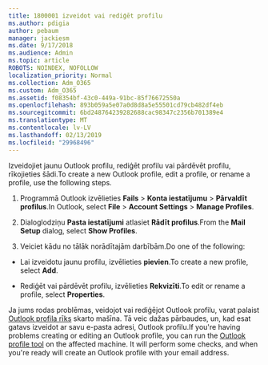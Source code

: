 ```yaml
---
title: 1800001 izveidot vai rediģēt profilu
ms.author: pdigia
author: pebaum
manager: jackiesm
ms.date: 9/17/2018
ms.audience: Admin
ms.topic: article
ROBOTS: NOINDEX, NOFOLLOW
localization_priority: Normal
ms.collection: Adm_O365
ms.custom: Adm_O365
ms.assetid: f08354bf-43c0-449a-91bc-85f76672550a
ms.openlocfilehash: 893b059a5e07a0d8d8a5e55501cd79cb482df4eb
ms.sourcegitcommit: 6bd248764239282688cac98347c2356b701389e4
ms.translationtype: MT
ms.contentlocale: lv-LV
ms.lasthandoff: 02/13/2019
ms.locfileid: "29968496"
---
```

<span data-ttu-id="33648-102">Izveidojiet jaunu Outlook profilu, rediģēt profilu vai pārdēvēt profilu, rīkojieties šādi.</span><span class="sxs-lookup"><span data-stu-id="33648-102">To create a new Outlook profile, edit a profile, or rename a profile, use the following steps.</span></span>
  
1. <span data-ttu-id="33648-103">Programmā Outlook izvēlieties **Fails** \> **Konta iestatījumu** \> **Pārvaldīt profilus**.</span><span class="sxs-lookup"><span data-stu-id="33648-103">In Outlook, select **File** \> **Account Settings** \> **Manage Profiles**.</span></span>
    
2. <span data-ttu-id="33648-104">Dialoglodziņu **Pasta iestatījumi** atlasiet **Rādīt profilus**.</span><span class="sxs-lookup"><span data-stu-id="33648-104">From the **Mail Setup** dialog, select **Show Profiles**.</span></span>
    
3. <span data-ttu-id="33648-105">Veiciet kādu no tālāk norādītajām darbībām.</span><span class="sxs-lookup"><span data-stu-id="33648-105">Do one of the following:</span></span>
    
  - <span data-ttu-id="33648-106">Lai izveidotu jaunu profilu, izvēlieties **pievien**.</span><span class="sxs-lookup"><span data-stu-id="33648-106">To create a new profile, select **Add**.</span></span>
    
  - <span data-ttu-id="33648-107">Rediģēt vai pārdēvēt profilu, izvēlieties **Rekvizīti**.</span><span class="sxs-lookup"><span data-stu-id="33648-107">To edit or rename a profile, select **Properties**.</span></span>
    
<span data-ttu-id="33648-p101">Ja jums rodas problēmas, veidojot vai rediģējot Outlook profilu, varat palaist [Outlook profila rīks](https://aka.ms/SaRA-OutlookSetupProfile) skarto mašīna. Tā veic dažas pārbaudes, un, kad esat gatavs izveidot ar savu e-pasta adresi, Outlook profilu.</span><span class="sxs-lookup"><span data-stu-id="33648-p101">If you're having problems creating or editing an Outlook profile, you can run the [Outlook profile tool](https://aka.ms/SaRA-OutlookSetupProfile) on the affected machine. It will perform some checks, and when you're ready will create an Outlook profile with your email address.</span></span> 
  

